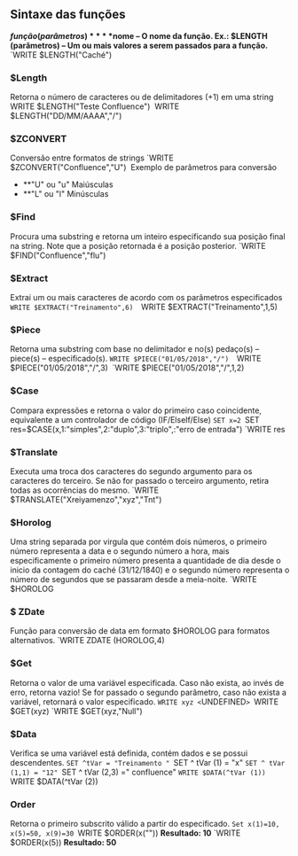 ## Sintaxe das funções

**$função(parâmetros)** 
**$nome – O nome da função. Ex.: $LENGTH**
**(parâmetros) – Um ou mais valores a serem passados para a função.**
		`WRITE $LENGTH("Caché")

### $Length
Retorna o número de caracteres ou de delimitadores (+1) em uma string
	WRITE $LENGTH("Teste Confluence") 
	WRITE $LENGTH("DD/MM/AAAA","/") 
### $ZCONVERT
Conversão entre formatos de strings
	`WRITE $ZCONVERT("Confluence","U") 
Exemplo de parâmetros para conversão
- **"U" ou "u" Maiúsculas
- **"L" ou "l" Minúsculas
### $Find
Procura uma substring e retorna um inteiro especificando sua posição final na string. Note que a posição retornada é a posição posterior.
	`WRITE $FIND("Confluence","flu") 
### $Extract
Extrai um ou mais caracteres de acordo com os parâmetros especificados    
	`WRITE $EXTRACT("Treinamento",6) 
	`WRITE $EXTRACT("Treinamento",1,5)

### $Piece
Retorna uma substring com base no delimitador e no(s) pedaço(s) – piece(s) – especificado(s).
	`WRITE $PIECE("01/05/2018","/") 
	`WRITE $PIECE("01/05/2018","/",3) 
	`WRITE $PIECE("01/05/2018","/",1,2) 
###  $Case
Compara expressões e retorna o valor do primeiro caso coincidente, equivalente a um controlador de código (IF/ElseIf/Else)
	`SET x=2
	`SET res=$CASE(x,1:"simples",2:"duplo",3:"triplo",:"erro de entrada")
	`WRITE res 
### $Translate
Executa uma troca dos caracteres do segundo argumento para os caracteres do terceiro. Se não for passado o terceiro argumento, retira todas as ocorrências do mesmo.
	`WRITE $TRANSLATE("Xreiyamenzo","xyz","Tnt")
### $Horolog
Uma string separada por virgula que contém dois números, o primeiro número representa a data e o segundo número a hora, mais especificamente o primeiro número presenta a quantidade de dia desde o inicio da contagem do caché (31/12/1840) e o segundo número representa o número de segundos que se passaram desde a meia-noite.
	`WRITE $HOROLOG 
### $ ZDate
Função para conversão de data em formato $HOROLOG para formatos alternativos.
	`WRITE ZDATE (HOROLOG,4) 
### $Get
Retorna o valor de uma variável especificada. Caso não exista, ao invés de erro, retorna vazio!
Se for passado o segundo parâmetro, caso não exista a variável, retornará o valor especificado.
	`WRITE xyz
	<`UNDEFINED`>
	`WRITE $GET(xyz)
	`WRITE $GET(xyz,"Null")

### $Data
Verifica se uma variável está definida, contém dados e se possui descendentes.
	`SET ^tVar = "Treinamento "
	`SET ^ tVar (1) = "x"
	`SET ^ tVar (1,1) = "12"
	`SET ^ tVar (2,3) =" confluence"
	`WRITE $DATA(^tVar (1))
	`WRITE $DATA(^tVar (2))

### Order
Retorna o primeiro subscrito válido a partir do especificado.
	`Set x(1)=10, x(5)=50, x(9)=30
	`WRITE $ORDER(x(""))
	**Resultado: 10**
	`WRITE $ORDER(x(5))
	**Resultado: 50**